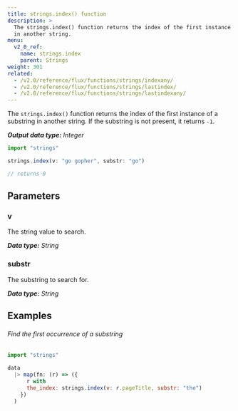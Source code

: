 ```yaml
---
title: strings.index() function
description: >
  The strings.index() function returns the index of the first instance of a substring
  in another string.
menu:
  v2_0_ref:
    name: strings.index
    parent: Strings
weight: 301
related:
  - /v2.0/reference/flux/functions/strings/indexany/
  - /v2.0/reference/flux/functions/strings/lastindex/
  - /v2.0/reference/flux/functions/strings/lastindexany/
---
```


The `strings.index()` function returns the index of the first instance of a substring
in another string. If the substring is not present, it returns `-1`.

_**Output data type:** Integer_

```js
import "strings"

strings.index(v: "go gopher", substr: "go")

// returns 0
```

## Parameters

### v
The string value to search.

_**Data type:** String_

### substr
The substring to search for.

_**Data type:** String_

## Examples

###### Find the first occurrence of a substring
```js
import "strings"

data
  |> map(fn: (r) => ({
      r with
      the_index: strings.index(v: r.pageTitle, substr: "the")
    })
  )
```
